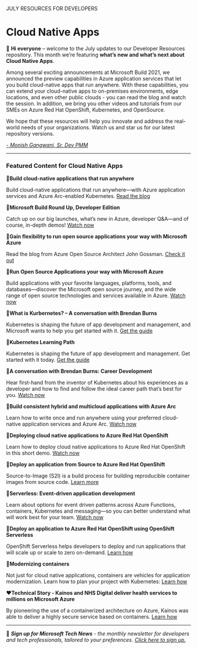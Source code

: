 JULY RESOURCES FOR DEVELOPERS
# Cloud Native Apps 

:wave: **Hi everyone** – welcome to the July updates to our Developer Resources repository. This month we’re featuring **what’s new and what’s next about Cloud Native Apps**. 

Among several exciting announcements at Microsoft Build 2021, we announced the preview capabilities in Azure application services that let you build cloud-native apps that run anywhere. With these capabilities, you can extend your cloud-native apps to on-premises environments, edge locations, and even other public clouds - you can read the blog and watch the session. In addition, we bring you other videos and tutorials from our SMEs on Azure Red Hat OpenShift, Kubernetes, and OpenSource. 

We hope that these resources will help you innovate and address the real-world needs of your organizations. Watch us and star us for our latest repository versions.

*[- Monish Gangwani, Sr. Dev PMM](https://www.linkedin.com/in/monisg/)*  

---

 ### Featured Content for Cloud Native Apps 

:scroll:**Build cloud-native applications that run anywhere**

Build cloud-native applications that run anywhere—with Azure application services and Azure Arc-enabled Kubernetes. [Read the blog ](https://azure.microsoft.com/en-us/blog/build-cloudnative-applications-that-run-anywhere/?ocid=AID3034986)

:cinema:**Microsoft Build Round Up, Developer Edition**

Catch up on our big launches, what’s new in Azure, developer Q&A—and of course, in-depth demos! [Watch now](https://info.microsoft.com/ww-ondemand-microsoft-build-round-up-developer-edition.html?lcid=en-us/?ocid=AID3034986)  

:scroll:**Gain flexibility to run open source applications your way with Microsoft Azure**

Read the blog from Azure Open Source Architect John Gossman. [Check it out](https://azure.microsoft.com/en-us/blog/gain-flexibility-to-run-open-source-applications-your-way-with-microsoft-azure/?ocid=AID3034986)

:cinema:**Run Open Source Applications your way with Microsoft Azure** 

Build applications with your favorite languages, platforms, tools, and databases—discover the Microsoft open source journey, and the wide range of open source technologies and services available in Azure. [Watch now]( https://docs.microsoft.com/en-us/events/build-may-2021/azure/breakouts/brk230/?ocid=AID3034986) 

:cinema:**What is Kurbernetes? – A conversation with Brendan Burns** 

Kubernetes is shaping the future of app development and management, and Microsoft wants to help you get started with it. [Get the guide](https://www.youtube.com/watch?app=desktop&v=q1PcAawa4Bg&list=PLLasX02E8BPCrIhFrc_ZiINhbRkYMKdPT/?ocid=AID3034986)

:scroll:**Kubernetes Learning Path** 

Kubernetes is shaping the future of app development and management. Get started with it today. [Get the guide](https://azure.microsoft.com/en-us/resources/kubernetes-learning-path/?ocid=AID3034986)

:cinema:**A conversation with Brendan Burns: Career Development**

Hear first-hand from the inventor of Kubernetes about his experiences as a developer and how to find and follow the ideal career path that’s best for you. [Watch now](https://www.youtube.com/watch?app=desktop&v=dCQzrnUYR-c&list=PLLasX02E8BPCrIhFrc_ZiINhbRkYMKdPT&index=2/?ocid=AID3034986)    

:cinema:**Build consistent hybrid and multicloud applications with Azure Arc**

Learn how to write once and run anywhere using your preferred cloud-native application services and Azure Arc. [Watch now](https://docs.microsoft.com/en-us/events/build-may-2021/azure/breakouts/brk233/?ocid=AID3034986)

:cinema:**Deploying cloud native applications to Azure Red Hat OpenShift** 

Learn how to deploy cloud native applications to Azure Red Hat OpenShift in this short demo. [Watch now ](https://azure.microsoft.com/en-us/resources/videos/deploying-cloud-native-applications-to-azure-red-hat-openshift/?ocid=AID3034986)

:scroll:**Deploy an application from Source to Azure Red Hat OpenShift** 

Source-to-Image (S2I) is a build process for building reproducible container images from source code. [Learn more](https://docs.microsoft.com/en-us/azure/openshift/howto-deploy-with-s2i/?ocid=AID3034986)

:cinema:**Serverless: Event-driven application development**

Learn about options for event driven patterns across Azure Functions, containers, Kubernetes and messaging—so you can better understand what will work best for your team. [Watch now](https://docs.microsoft.com/en-us/events/build-may-2021/azure/breakouts/brk232/?ocid=AID3034986)

:scroll:**Deploy an application to Azure Red Hat OpenShift using OpenShift Serverless**

OpenShift Serverless helps developers to deploy and run applications that will scale up or scale to zero on-demand. [Learn how](https://docs.microsoft.com/en-us/azure/openshift/howto-deploy-with-serverless/?ocid=AID3034986)

:scroll:**Modernizing containers**

Not just for cloud native applications, containers are vehicles for application modernization. Learn how to plan your project with Kubernetes: [Learn how](https://mybuild.microsoft.com/sessions/fd09c810-26ad-45bd-957b-1a70b74d93ec?source=sessions/?ocid=AID3034986)

:hearts:**Technical Story - Kainos and NHS Digital deliver health services to millions on Microsoft Azure**

 By pioneering the use of a containerized architecture on Azure, Kainos was able to deliver a highly secure service based on containers. [Learn how](https://customers.microsoft.com/en-us/story/1368348549535774520-kainos-and-nhs-digital-deliver-health-services-to-millions-on-microsoft-azure/?ocid=AID3034986)

---

:bookmark: ***Sign up for Microsoft Tech News** - the monthly newsletter for developers and tech professionals, tailored to your preferences. [Click here to sign up.](https://developer.microsoft.com/en-us/Newsletter/?ocid=AID3034986)*